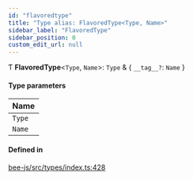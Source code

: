 ```yaml
---
id: "flavoredtype"
title: "Type alias: FlavoredType<Type, Name>"
sidebar_label: "FlavoredType"
sidebar_position: 0
custom_edit_url: null
---
```


Ƭ **FlavoredType**<`Type`, `Name`\>: `Type` & { `__tag__?`: `Name`  }

#### Type parameters

| Name |
| :------ |
| `Type` |
| `Name` |

#### Defined in

[bee-js/src/types/index.ts:428](https://github.com/ethersphere/bee-js/blob/0e69ca1/src/types/index.ts#L428)
